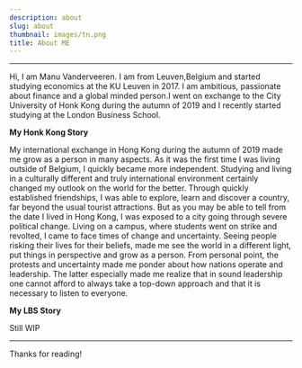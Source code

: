 ```yaml
---
description: about
slug: about
thumbnail: images/tn.png
title: About ME
---
```


---------------------------

Hi, I am Manu Vanderveeren. I am from Leuven,Belgium and started studying economics at the KU Leuven in 2017. I am ambitious, passionate about finance and a global minded person.I went on exchange to the City University of Honk Kong during the autumn of 2019 and I recently started studying at the London Business School.

**My Honk Kong Story**

My international exchange in Hong Kong during the autumn of 2019 made me grow as a person in many aspects. 
As it was the first time I was living outside of Belgium, I quickly became more independent. Studying and living in a culturally different and truly international environment certainly changed my outlook on the world for the better. Through quickly established friendships, I was able to explore, learn and discover a country, far beyond the usual tourist attractions.
But as you may be able to tell from the date I lived in Hong Kong, I was exposed to a city going through severe political change. Living on a campus, where students went on strike and revolted, I came to face times of change and uncertainty. Seeing people risking their lives for their beliefs, made me see the world in a different light, put things in perspective and grow as a person. From personal point, the protests and uncertainty made me ponder about how nations operate and leadership. The latter especially made me realize that in sound leadership one cannot afford to always take a top-down approach and that it is necessary to listen to everyone.

**My LBS Story**

Still WIP

---------------------------

Thanks for reading!